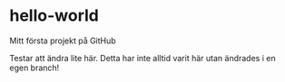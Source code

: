 # hello-world
Mitt första projekt på GitHub

Testar att ändra lite här. Detta har inte alltid varit här utan ändrades i en egen branch!

